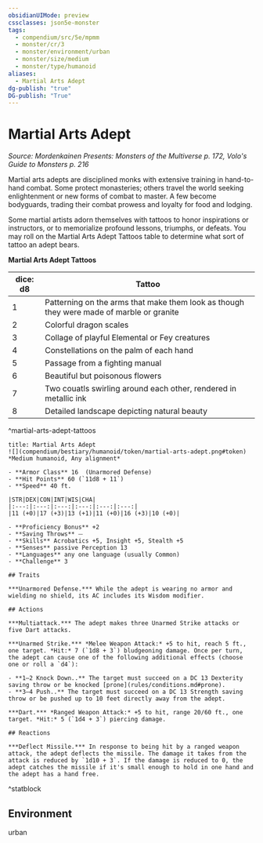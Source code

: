 ```yaml
---
obsidianUIMode: preview
cssclasses: json5e-monster
tags:
  - compendium/src/5e/mpmm
  - monster/cr/3
  - monster/environment/urban
  - monster/size/medium
  - monster/type/humanoid
aliases:
  - Martial Arts Adept
dg-publish: "true"
DG-publish: "True"
---
```

# Martial Arts Adept
*Source: Mordenkainen Presents: Monsters of the Multiverse p. 172, Volo's Guide to Monsters p. 216*  

Martial arts adepts are disciplined monks with extensive training in hand-to-hand combat. Some protect monasteries; others travel the world seeking enlightenment or new forms of combat to master. A few become bodyguards, trading their combat prowess and loyalty for food and lodging.

Some martial artists adorn themselves with tattoos to honor inspirations or instructors, or to memorialize profound lessons, triumphs, or defeats. You may roll on the Martial Arts Adept Tattoos table to determine what sort of tattoo an adept bears.

**Martial Arts Adept Tattoos**

| dice: d8 | Tattoo |
|----------|--------|
| 1 | Patterning on the arms that make them look as though they were made of marble or granite |
| 2 | Colorful dragon scales |
| 3 | Collage of playful Elemental or Fey creatures |
| 4 | Constellations on the palm of each hand |
| 5 | Passage from a fighting manual |
| 6 | Beautiful but poisonous flowers |
| 7 | Two couatls swirling around each other, rendered in metallic ink |
| 8 | Detailed landscape depicting natural beauty |
^martial-arts-adept-tattoos

```ad-statblock
title: Martial Arts Adept
![](compendium/bestiary/humanoid/token/martial-arts-adept.png#token)
*Medium humanoid, Any alignment*

- **Armor Class** 16  (Unarmored Defense)
- **Hit Points** 60 (`11d8 + 11`)
- **Speed** 40 ft.

|STR|DEX|CON|INT|WIS|CHA|
|:---:|:---:|:---:|:---:|:---:|:---:|
|11 (+0)|17 (+3)|13 (+1)|11 (+0)|16 (+3)|10 (+0)|

- **Proficiency Bonus** +2
- **Saving Throws** ⏤
- **Skills** Acrobatics +5, Insight +5, Stealth +5
- **Senses** passive Perception 13
- **Languages** any one language (usually Common)
- **Challenge** 3

## Traits

***Unarmored Defense.*** While the adept is wearing no armor and wielding no shield, its AC includes its Wisdom modifier.

## Actions

***Multiattack.*** The adept makes three Unarmed Strike attacks or five Dart attacks.

***Unarmed Strike.*** *Melee Weapon Attack:* +5 to hit, reach 5 ft., one target. *Hit:* 7 (`1d8 + 3`) bludgeoning damage. Once per turn, the adept can cause one of the following additional effects (choose one or roll a `d4`):

- **1–2 Knock Down..** The target must succeed on a DC 13 Dexterity saving throw or be knocked [prone](rules/conditions.md#prone).  
- **3–4 Push..** The target must succeed on a DC 13 Strength saving throw or be pushed up to 10 feet directly away from the adept.  

***Dart.*** *Ranged Weapon Attack:* +5 to hit, range 20/60 ft., one target. *Hit:* 5 (`1d4 + 3`) piercing damage.

## Reactions

***Deflect Missile.*** In response to being hit by a ranged weapon attack, the adept deflects the missile. The damage it takes from the attack is reduced by `1d10 + 3`. If the damage is reduced to 0, the adept catches the missile if it's small enough to hold in one hand and the adept has a hand free.
```
^statblock

## Environment

urban